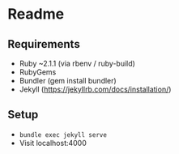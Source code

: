 # Readme

## Requirements

* Ruby ~2.1.1 (via rbenv / ruby-build)
* RubyGems
* Bundler (gem install bundler)
* Jekyll (https://jekyllrb.com/docs/installation/)

## Setup

* `bundle exec jekyll serve`
* Visit localhost:4000
